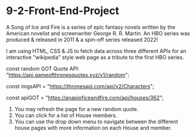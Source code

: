 # 9-2-Front-End-Project

A Song of Ice and Fire is a series of epic fantasy novels written by the American novelist and screenwriter George R. R. Martin. An HBO series was produced & released in 2011 & a spin-off series released 2022! 


I am using HTML, CSS & JS to fetch data across three different APIs for an interactive "wikipedia" style web page as a tribute to the first HBO series.

const random GOT Quote API:  "https://api.gameofthronesquotes.xyz/v1/random";

const imgsAPI = "https://thronesapi.com/api/v2/Characters";


const apiGOT = "https://anapioficeandfire.com/api/houses/362";

1. You may refresh the page for a new random quote. 
2.  You can click for a list of House members. 
3. You can use the drop down menu to navigate between the different house pages with more information on each House and member. 